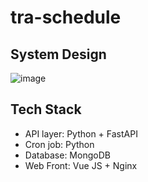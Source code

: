 # tra-schedule



## System Design
![image](https://github.com/user-attachments/assets/dd4c0934-533f-45b1-add8-a36211f2795f)

## Tech Stack
- API layer: Python + FastAPI
- Cron job: Python
- Database: MongoDB
- Web Front: Vue JS + Nginx
